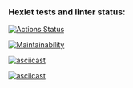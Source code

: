 ### Hexlet tests and linter status:
[![Actions Status](https://github.com/Hanabiiiko/backend-project-44/actions/workflows/hexlet-check.yml/badge.svg)](https://github.com/Hanabiiiko/backend-project-44/actions)

[![Maintainability](https://api.codeclimate.com/v1/badges/272a676277e518c6facd/maintainability)](https://codeclimate.com/github/Hanabiiiko/backend-project-44/maintainability)

[![asciicast](https://asciinema.org/a/keNXUbHBwQHAOZuzINZSnMcsa.svg)](https://asciinema.org/a/keNXUbHBwQHAOZuzINZSnMcs)

[![asciicast](https://asciinema.org/a/qojuZyco4hxiUEVVGeJNpFOf4.svg)](https://asciinema.org/a/qojuZyco4hxiUEVVGeJNpFOf4)